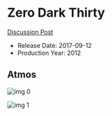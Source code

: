 # Zero Dark Thirty

[Discussion Post](https://www.avsforum.com/threads/bass-eq-for-filtered-movies.2995212/post-56876198)

* Release Date: 2017-09-12
* Production Year: 2012

## Atmos

![img 0](https://i.imgur.com/kDFEVPX.jpg)

![img 1](https://i.imgur.com/OJsE3Ux.jpg)

